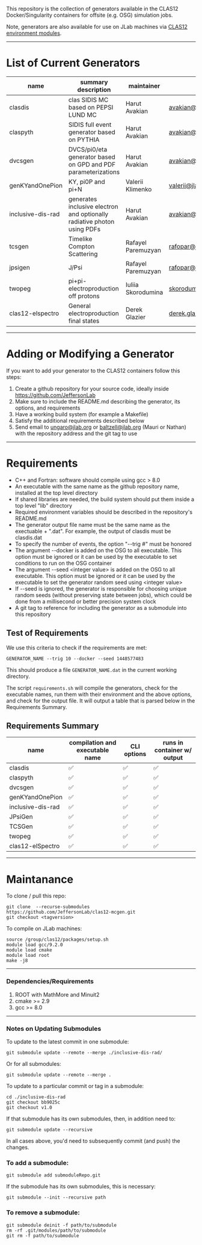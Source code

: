 This repository is the collection of generators available in the CLAS12 Docker/Singularity containers for offsite (e.g. OSG) simulation jobs.

Note, generators are also available for use on JLab machines via [CLAS12 environment modules](https://clasweb.jlab.org/wiki/index.php/CLAS12_Software_Environment_@_JLab).

---

# List of Current Generators 

name                 | summary description      | maintainer        | email             
-------------------- | ------------------------ | ----------------- | ----------------- 
clasdis              | clas SIDIS MC based on PEPSI LUND MC                                    | Harut Avakian      | avakian@jlab.org 
claspyth             | SIDIS full event generator based on PYTHIA                              | Harut Avakian      | avakian@jlab.org 
dvcsgen              | DVCS/pi0/eta generator based on GPD and PDF parameterizations           | Harut Avakian      | avakian@jlab.org 
genKYandOnePion      | KY, pi0P and pi+N                                                       | Valerii Klimenko   | valerii@jlab.org  
inclusive-dis-rad    | generates inclusive electron and optionally radiative photon using PDFs | Harut Avakian      | avakian@jlab.org 
tcsgen               | Timelike Compton Scattering                                             | Rafayel Paremuzyan | rafopar@jlab.org 
jpsigen              | J/Psi                                                                   | Rafayel Paremuzyan | rafopar@jlab.org 
twopeg               | pi+pi- electroproduction off protons                                    | Iuliia Skorodumina | skorodum@jlab.org
clas12-elspectro     | General electroproduction final states                                  | Derek Glazier      | derek.glazier@glasgow.ac.uk

---

# Adding or Modifying a Generator

If you want to add your generator to the CLAS12 containers follow this steps:

1. Create a github repository for your source code, ideally inside https://github.com/JeffersonLab
2. Make sure to include the README.md describing the generator, its options, and requirements
3. Have a working build system (for example a Makefile)
4. Satisfy the additional requirements described below
5. Send email to ungaro@jlab.org or baltzell@jlab.org (Mauri or Nathan) with the repository address and the git tag to use

---

# Requirements

- C++ and Fortran: software should compile using gcc > 8.0
- An executable with the same name as the github repository name, installed at the top level directory
- If shared libraries are needed, the build system should put them inside a top level "lib" directory
- Required environment variables should be described in the repository's README.md
- The generator output file name must be the same name as the exectuable + ".dat". For example, the output of clasdis must be clasdis.dat
- To specify the number of events, the option "--trig #" must be honored
- The argument --docker is added on the OSG to all executable. This option must be ignored or it can be used by the executable to set conditions to run on the OSG container
- The argument --seed \<integer value\> is added on the OSG to all executable. This option must be ignored or it can be used by the executable to set the generator random seed using \<integer value\>
- If --seed is ignored, the generator is responsible for choosing unique random seeds (without preserving state between jobs), which could be done from a millisecond or better precision system clock
- A git tag to reference for including the generator as a submodule into this repository

## Test of Requirements

We use this criteria to check if the requirements are met:

`GENERATOR_NAME --trig 10 --docker --seed 1448577483`

This should produce a file `GENERATOR_NAME.dat` in the current working directory.

The script `requirements.sh` will compile the generators, check for the executable names, run them with their environment and the above options, 
and check for the output file. It will output a table that is parsed below in the Requirements Summary.

## Requirements Summary

name | compilation and executable name | CLI options | runs in container w/ output
---- | ------------------------------- | --------------------- | -----------------
clasdis | :white_check_mark: | :white_check_mark: | :white_check_mark: |
claspyth | :white_check_mark: | :white_check_mark: | :white_check_mark: |
dvcsgen | :white_check_mark: | :white_check_mark: | :white_check_mark: |
genKYandOnePion | :white_check_mark: | :white_check_mark: | :white_check_mark: |
inclusive-dis-rad | :white_check_mark: | :white_check_mark: | :white_check_mark: |
JPsiGen | :white_check_mark: | :white_check_mark: | :white_check_mark: |
TCSGen | :white_check_mark: | :white_check_mark: | :white_check_mark: |
twopeg | :white_check_mark: | :white_check_mark: | :white_check_mark: |
clas12-elSpectro | :white_check_mark: | :white_check_mark: | :white_check_mark: |

---

# Maintanance

To clone / pull this repo:
```
git clone  --recurse-submodules https://github.com/JeffersonLab/clas12-mcgen.git
git checkout <tagversion>
```

To compile on JLab machines:
```
source /group/clas12/packages/setup.sh
module load gcc/9.2.0
module load cmake
module load root
make -j8
```

---

### Dependencies/Requirements

1. ROOT with MathMore and Minuit2
2. cmake >= 2.9
3. gcc >= 8.0

---

### Notes on Updating Submodules

To update to the latest commit in one submodule:

`git submodule update --remote --merge ./inclusive-dis-rad/`

Or for all submodules:

`git submodule update --remote --merge .`

To update to a particular commit or tag in a submodule:

```
cd ./inclusive-dis-rad
git checkout bb9025c
git checkout v1.0
```

If that submodule has its own submodules, then, in addition need to:

`git submodule update --recursive`

In all cases above, you'd need to subsequently commit (and push) the changes.


### To add a submodule:

`git submodule add submoduleRepo.git` 

If the submodule has its own submodules, this is necessary:

`git submodule --init --recursive path`


### To remove a submodule:

```
git submodule deinit -f path/to/submodule
rm -rf .git/modules/path/to/submodule
git rm -f path/to/submodule
```


